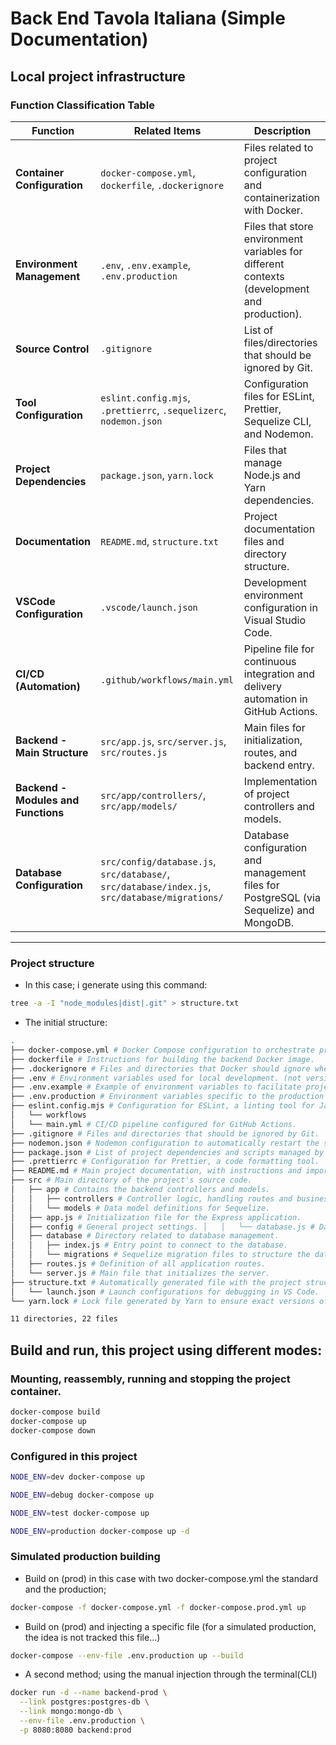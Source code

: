 # Back End Tavola Italiana (Simple Documentation)

## Local project infrastructure

### **Function Classification Table**

| **Function**                        | **Related Items**                                                                              | **Description**                                                                             |
| ----------------------------------- | ---------------------------------------------------------------------------------------------- | ------------------------------------------------------------------------------------------- |
| **Container Configuration**         | `docker-compose.yml`, `dockerfile`, `.dockerignore`                                            | Files related to project configuration and containerization with Docker.                    |
| **Environment Management**          | `.env`, `.env.example`, `.env.production`                                                      | Files that store environment variables for different contexts (development and production). |
| **Source Control**                  | `.gitignore`                                                                                   | List of files/directories that should be ignored by Git.                                    |
| **Tool Configuration**              | `eslint.config.mjs`, `.prettierrc`, `.sequelizerc`, `nodemon.json`                             | Configuration files for ESLint, Prettier, Sequelize CLI, and Nodemon.                       |
| **Project Dependencies**            | `package.json`, `yarn.lock`                                                                    | Files that manage Node.js and Yarn dependencies.                                            |
| **Documentation**                   | `README.md`, `structure.txt`                                                                   | Project documentation files and directory structure.                                        |
| **VSCode Configuration**            | `.vscode/launch.json`                                                                          | Development environment configuration in Visual Studio Code.                                |
| **CI/CD (Automation)**              | `.github/workflows/main.yml`                                                                   | Pipeline file for continuous integration and delivery automation in GitHub Actions.         |
| **Backend - Main Structure**        | `src/app.js`, `src/server.js`, `src/routes.js`                                                 | Main files for initialization, routes, and backend entry.                                   |
| **Backend - Modules and Functions** | `src/app/controllers/`, `src/app/models/`                                                      | Implementation of project controllers and models.                                           |
| **Database Configuration**          | `src/config/database.js`, `src/database/`, `src/database/index.js`, `src/database/migrations/` | Database configuration and management files for PostgreSQL (via Sequelize) and MongoDB.     |

---

### Project structure

- In this case; i generate using this command:

```bash
tree -a -I "node_modules|dist|.git" > structure.txt
```

- The initial structure:

```bash
.
├── docker-compose.yml # Docker Compose configuration to orchestrate project containers.
├── dockerfile # Instructions for building the backend Docker image.
├── .dockerignore # Files and directories that Docker should ignore when building the image.
├── .env # Environment variables used for local development. (not versioned)
├── .env.example # Example of environment variables to facilitate project configuration.
├── .env.production # Environment variables specific to the production environment. (not versioned)
├── eslint.config.mjs # Configuration for ESLint, a linting tool for JavaScript. ├── .github # Directory containing GitHub-related configurations.
│   └── workflows
│   └── main.yml # CI/CD pipeline configured for GitHub Actions.
├── .gitignore # Files and directories that should be ignored by Git.
├── nodemon.json # Nodemon configuration to automatically restart the server during development.
├── package.json # List of project dependencies and scripts managed by Node.js.
├── .prettierrc # Configuration for Prettier, a code formatting tool.
├── README.md # Main project documentation, with instructions and important details. ├── .sequelizerc # Configuration for the Sequelize CLI.
├── src # Main directory of the project's source code.
│   ├── app # Contains the backend controllers and models.
│   │   ├── controllers # Controller logic, handling routes and business logic.
│   │   └── models # Data model definitions for Sequelize.
│   ├── app.js # Initialization file for the Express application.
│   ├── config # General project settings. │   │   └── database.js # Database configuration (PostgreSQL or MongoDB).
│   ├── database # Directory related to database management.
│   │   ├── index.js # Entry point to connect to the database.
│   │   └── migrations # Sequelize migration files to structure the database.
│   ├── routes.js # Definition of all application routes.
│   └── server.js # Main file that initializes the server.
├── structure.txt # Automatically generated file with the project structure. ├── .vscode # Visual Studio Code-specific configurations.
│   └── launch.json # Launch configurations for debugging in VS Code.
└── yarn.lock # Lock file generated by Yarn to ensure exact versions of dependencies.

11 directories, 22 files
```

## Build and run, this project using different modes:

### Mounting, reassembly, running and stopping the project container.

```bash
docker-compose build
docker-compose up
docker-compose down
```

### Configured in this project

```bash
NODE_ENV=dev docker-compose up
```

```bash
NODE_ENV=debug docker-compose up
```

```bash
NODE_ENV=test docker-compose up
```

```bash
NODE_ENV=production docker-compose up -d
```

### Simulated production building

- Build on (prod) in this case with two docker-compose.yml the standard and the production;

```bash
docker-compose -f docker-compose.yml -f docker-compose.prod.yml up
```

- Build on (prod) and injecting a specific file (for a simulated production, the idea is not tracked this file...)

```bash
docker-compose --env-file .env.production up --build
```

- A second method; using the manual injection through the terminal(CLI)

```bash
docker run -d --name backend-prod \
  --link postgres:postgres-db \
  --link mongo:mongo-db \
  --env-file .env.production \
  -p 8080:8080 backend:prod
```
